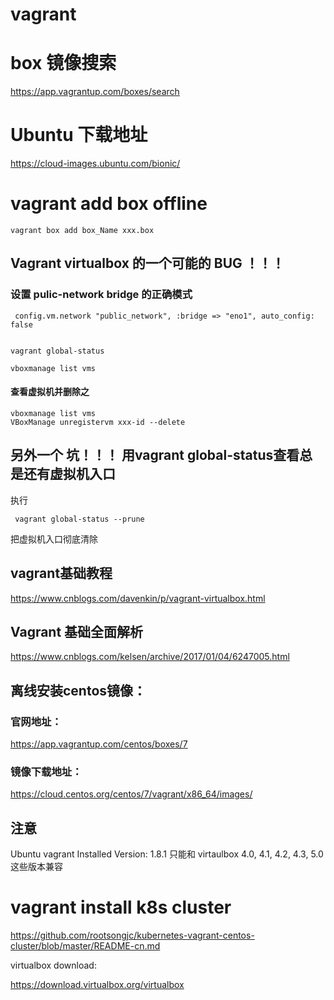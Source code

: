 # vagrant

# box 镜像搜索

https://app.vagrantup.com/boxes/search



# Ubuntu 下载地址  

https://cloud-images.ubuntu.com/bionic/


# vagrant add box offline
```
vagrant box add box_Name xxx.box
```


##  Vagrant virtualbox 的一个可能的 BUG ！！！ 

###  设置 pulic-network bridge 的正确模式

```
 config.vm.network "public_network", :bridge => "eno1", auto_config: false
 
```


```
vagrant global-status

vboxmanage list vms

```

#### 查看虚拟机并删除之
```
vboxmanage list vms
VBoxManage unregistervm xxx-id --delete
```

## 另外一个 坑！！！   用vagrant global-status查看总是还有虚拟机入口

执行
```
 vagrant global-status --prune
```
把虚拟机入口彻底清除


## vagrant基础教程

https://www.cnblogs.com/davenkin/p/vagrant-virtualbox.html   



##  Vagrant 基础全面解析

https://www.cnblogs.com/kelsen/archive/2017/01/04/6247005.html    


##  离线安装centos镜像：


###  官网地址：     

https://app.vagrantup.com/centos/boxes/7    



###  镜像下载地址：         
https://cloud.centos.org/centos/7/vagrant/x86_64/images/     



##  注意

Ubuntu vagrant Installed Version: 1.8.1  只能和 virtaulbox 4.0, 4.1, 4.2, 4.3, 5.0 这些版本兼容   



# vagrant install k8s cluster

https://github.com/rootsongjc/kubernetes-vagrant-centos-cluster/blob/master/README-cn.md    




virtualbox download:

https://download.virtualbox.org/virtualbox   


